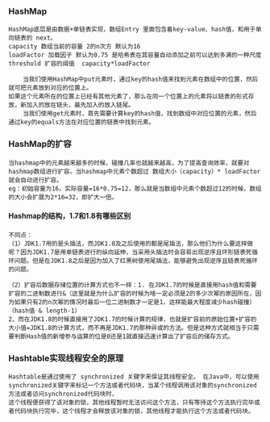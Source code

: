 ### HashMap
    
    HashMap底层是由数据+单链表实现，数组Entry 里面包含着key-value、hash值，和用于单向链表的 next。
    capacity 数组当前的容量 2的n次方 默认为16
    loadFactor 加载因子 默认为0.75 是哈希表在其容量自动添加之前可以达到多满的一种尺度
    threshold 扩容的阈值  capacity*loadFactor 
    
        当我们使用HashMap中put元素时，通过key的hash值来找到元素在数组中的位置，然后就可把元素放到对应的位置上。
    如果这个元素所在的位置上已经有其他元素了，那么在同一个位置上的元素将以链表的形式存放，新加入的放在链头，最先加入的放入链尾。
        当我们使用get元素时，首先需要计算key的hash值，找到数组中对应位置的元素，然后通过key的equals方法在对应位置的链表中找到元素。
        
     
###  HashMap的扩容
    当hashmap中的元素越来越多的时候，碰撞几率也就越来越高，为了提高查询效率，就要对hashmap数组进行扩容。当hashmap中元素个数超过 数组大小（capacity）* loadFactor
    就会自动进行扩容。
    eg：初始容量为16，实际容量=16*0.75=12，那么就是当数组中元素个数超过12的时候，数组的大小会扩展为2*16=32，即扩大一倍。
    
#### Hashmap的结构，1.7和1.8有哪些区别
    不同点：
    （1）JDK1.7用的是头插法，而JDK1.8及之后使用的都是尾插法，那么他们为什么要这样做呢？因为JDK1.7是用单链表进行的纵向延伸，当采用头插法时会容易出现逆序且环形链表死循环问题。但是在JDK1.8之后是因为加入了红黑树使用尾插法，能够避免出现逆序且链表死循环的问题。
    
    （2）扩容后数据存储位置的计算方式也不一样：1. 在JDK1.7的时候是直接用hash值和需要扩容的二进制数进行&（这里就是为什么扩容的时候为啥一定必须是2的多少次幂的原因所在，因为如果只有2的n次幂的情况时最后一位二进制数才一定是1，这样能最大程度减少hash碰撞）（hash值 & length-1）
    2、而在JDK1.8的时候直接用了JDK1.7的时候计算的规律，也就是扩容前的原始位置+扩容的大小值=JDK1.8的计算方式，而不再是JDK1.7的那种异或的方法。但是这种方式就相当于只需要判断Hash值的新增参与运算的位是0还是1就直接迅速计算出了扩容后的储存方式。


### Hashtable实现线程安全的原理
    Hashtable是通过使用了 synchronized 关键字来保证其线程安全。 在Java中，可以使用synchronized关键字来标记一个方法或者代码块，当某个线程调用该对象的synchronized方法或者访问synchronized代码块时，
    这个线程便获得了该对象的锁，其他线程暂时无法访问这个方法，只有等待这个方法执行完毕或者代码块执行完毕，这个线程才会释放该对象的锁，其他线程才能执行这个方法或者代码块。